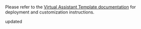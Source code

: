 Please refer to the [Virtual Assistant Template documentation](http://aka.ms/virtualassistantdocs) for deployment and customization instructions.

updated
